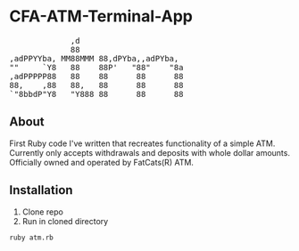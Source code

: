 # CFA-ATM-Terminal-App
<pre>
             ,d                        
             88                        
,adPPYYba, MM88MMM 88,dPYba,,adPYba,   
""     `Y8   88    88P'   "88"    "8a  
,adPPPPP88   88    88      88      88  
88,    ,88   88,   88      88      88  
`"8bbdP"Y8   "Y888 88      88      88
</pre>
## About
First Ruby code I've written that recreates functionality of a simple ATM.
Currently only accepts withdrawals and deposits with whole dollar amounts.
Officially owned and operated by FatCats(R) ATM.
## Installation
1. Clone repo
2. Run in cloned directory
```
ruby atm.rb
```
